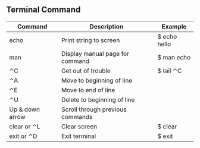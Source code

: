 ## Terminal Command


| Command  | Description  | Example  |
|----------|--------------|----------|
| echo <string> | Print string to screen | $ echo hello |
| man <command> | Display manual page for command  | $ man echo |
| ⌃C | Get out of trouble | $ tail ⌃C |
| ⌃A | Move to beginning of line  |   |
| ⌃E | Move to end of line |   |   |   |
| ⌃U | Delete to beginning of line |   |
| Up & down arrow | Scroll through previous commands |   |
| clear or ⌃L | Clear screen | $ clear |  
| exit or ⌃D | Exit terminal | $ exit |



		
		
		
		
	
	
		
		
		
